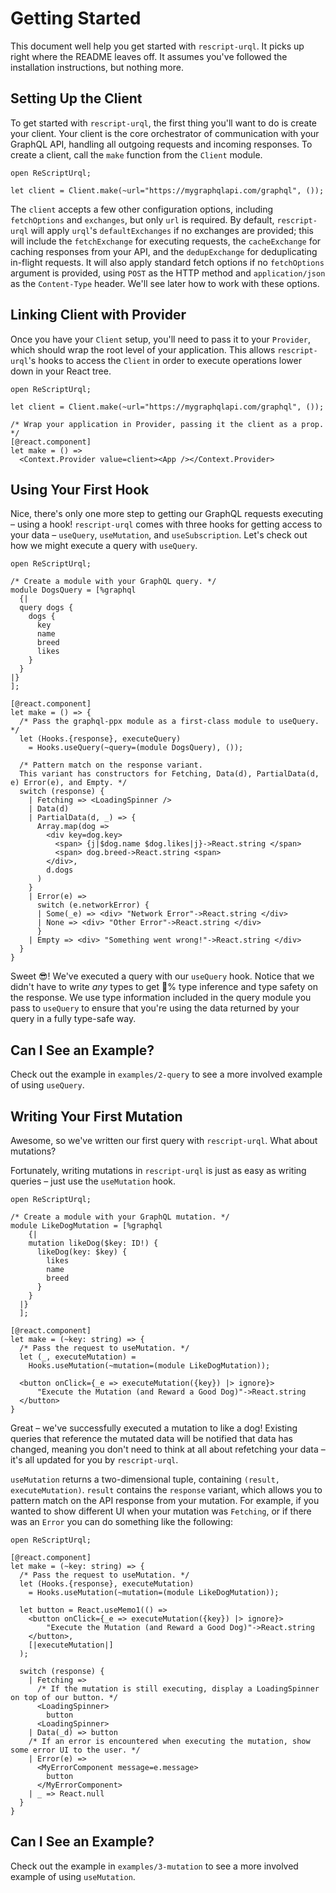 # Getting Started

This document well help you get started with `rescript-urql`. It picks up right where the README leaves off. It assumes you've followed the installation instructions, but nothing more.

## Setting Up the Client

To get started with `rescript-urql`, the first thing you'll want to do is create your client. Your client is the core orchestrator of communication with your GraphQL API, handling all outgoing requests and incoming responses. To create a client, call the `make` function from the `Client` module.

```reason
open ReScriptUrql;

let client = Client.make(~url="https://mygraphqlapi.com/graphql", ());
```

The `client` accepts a few other configuration options, including `fetchOptions` and `exchanges`, but only `url` is required. By default, `rescript-urql` will apply `urql`'s `defaultExchanges` if no exchanges are provided; this will include the `fetchExchange` for executing requests, the `cacheExchange` for caching responses from your API, and the `dedupExchange` for deduplicating in-flight requests. It will also apply standard fetch options if no `fetchOptions` argument is provided, using `POST` as the HTTP method and `application/json` as the `Content-Type` header. We'll see later how to work with these options.

## Linking Client with Provider

Once you have your `Client` setup, you'll need to pass it to your `Provider`, which should wrap the root level of your application. This allows `rescript-urql`'s hooks to access the `Client` in order to execute operations lower down in your React tree.

```reason
open ReScriptUrql;

let client = Client.make(~url="https://mygraphqlapi.com/graphql", ());

/* Wrap your application in Provider, passing it the client as a prop. */
[@react.component]
let make = () =>
  <Context.Provider value=client><App /></Context.Provider>
```

## Using Your First Hook

Nice, there's only one more step to getting our GraphQL requests executing – using a hook! `rescript-urql` comes with three hooks for getting access to your data – `useQuery`, `useMutation`, and `useSubscription`. Let's check out how we might execute a query with `useQuery`.

```reason
open ReScriptUrql;

/* Create a module with your GraphQL query. */
module DogsQuery = [%graphql
  {|
  query dogs {
    dogs {
      key
      name
      breed
      likes
    }
  }
|}
];

[@react.component]
let make = () => {
  /* Pass the graphql-ppx module as a first-class module to useQuery. */
  let (Hooks.{response}, executeQuery)
    = Hooks.useQuery(~query=(module DogsQuery), ());

  /* Pattern match on the response variant.
  This variant has constructors for Fetching, Data(d), PartialData(d, e) Error(e), and Empty. */
  switch (response) {
    | Fetching => <LoadingSpinner />
    | Data(d)
    | PartialData(d, _) => {
      Array.map(dog =>
        <div key=dog.key>
          <span> {j|$dog.name $dog.likes|j}->React.string </span>
          <span> dog.breed->React.string <span>
        </div>,
        d.dogs
      )
    }
    | Error(e) =>
      switch (e.networkError) {
      | Some(_e) => <div> "Network Error"->React.string </div>
      | None => <div> "Other Error"->React.string </div>
      }
    | Empty => <div> "Something went wrong!"->React.string </div>
  }
}
```

Sweet 😎! We've executed a query with our `useQuery` hook. Notice that we didn't have to write _any_ types to get 💯% type inference and type safety on the response. We use type information included in the query module you pass to `useQuery` to ensure that you're using the data returned by your query in a fully type-safe way.

## Can I See an Example?

Check out the example in `examples/2-query` to see a more involved example of using `useQuery`.

## Writing Your First Mutation

Awesome, so we've written our first query with `rescript-urql`. What about mutations?

Fortunately, writing mutations in `rescript-urql` is just as easy as writing queries – just use the `useMutation` hook.

```reason
open ReScriptUrql;

/* Create a module with your GraphQL mutation. */
module LikeDogMutation = [%graphql
    {|
    mutation likeDog($key: ID!) {
      likeDog(key: $key) {
        likes
        name
        breed
      }
    }
  |}
  ];

[@react.component]
let make = (~key: string) => {
  /* Pass the request to useMutation. */
  let (_, executeMutation) =
    Hooks.useMutation(~mutation=(module LikeDogMutation));

  <button onClick={_e => executeMutation({key}) |> ignore}>
      "Execute the Mutation (and Reward a Good Dog)"->React.string
  </button>
}
```

Great – we've successfully executed a mutation to like a dog! Existing queries that reference the mutated data will be notified that data has changed, meaning you don't need to think at all about refetching your data – it's all updated for you by `rescript-urql`.

`useMutation` returns a two-dimensional tuple, containing `(result, executeMutation)`. `result` contains the `response` variant, which allows you to pattern match on the API response from your mutation. For example, if you wanted to show different UI when your mutation was `Fetching`, or if there was an `Error` you can do something like the following:

```reason
open ReScriptUrql;

[@react.component]
let make = (~key: string) => {
  /* Pass the request to useMutation. */
  let (Hooks.{response}, executeMutation)
    = Hooks.useMutation(~mutation=(module LikeDogMutation));

  let button = React.useMemo1(() =>
    <button onClick={_e => executeMutation({key}) |> ignore}>
        "Execute the Mutation (and Reward a Good Dog)"->React.string
    </button>,
    [|executeMutation|]
  );

  switch (response) {
    | Fetching =>
      /* If the mutation is still executing, display a LoadingSpinner on top of our button. */
      <LoadingSpinner>
        button
      <LoadingSpinner>
    | Data(_d) => button
    /* If an error is encountered when executing the mutation, show some error UI to the user. */
    | Error(e) =>
      <MyErrorComponent message=e.message>
        button
      </MyErrorComponent>
    | _ => React.null
  }
}
```

## Can I See an Example?

Check out the example in `examples/3-mutation` to see a more involved example of using `useMutation`.
